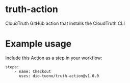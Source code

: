 # truth-action
CloudTruth GitHub action that installs the CloudTruth CLI

# Example usage
Include this Action as a step in your workflow:
```
steps:
    - name: Checkout
      uses: dio-tuono/truth-action@v1.0.0
```
